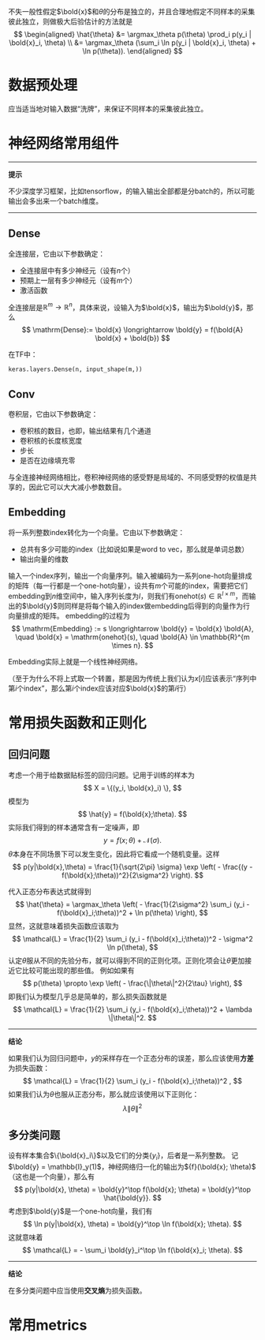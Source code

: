 不失一般性假定$\bold{x}$和$\theta$的分布是独立的，并且合理地假定不同样本的采集彼此独立，则做极大后验估计的方法就是
$$
\begin{aligned}
    \hat{\theta} &= \argmax_\theta p(\theta) \prod_i p(y_i | \bold{x}_i, \theta) \\
    &= \argmax_\theta (\sum_i \ln p(y_i | \bold{x}_i, \theta) + \ln p(\theta)).
\end{aligned}
$$

# 数据预处理

应当适当地对输入数据“洗牌”，来保证不同样本的采集彼此独立。

# 神经网络常用组件

---

**提示**

不少深度学习框架，比如tensorflow，的输入输出全部都是分batch的，所以可能输出会多出来一个batch维度。

---

## Dense

全连接层，它由以下参数确定：

- 全连接层中有多少神经元（设有$n$个）
- 预期上一层有多少神经元（设有$m$个）
- 激活函数

全连接层是$\mathbb{R}^m \longrightarrow \mathbb{R}^n$，具体来说，设输入为$\bold{x}$，输出为$\bold{y}$，那么
$$
\mathrm{Dense}:= \bold{x} \longrightarrow \bold{y} = f(\bold{A} \bold{x} + \bold{b})
$$

在TF中：

```Python
keras.layers.Dense(n, input_shape(m,))
```

## Conv

卷积层，它由以下参数确定：

- 卷积核的数目，也即，输出结果有几个通道
- 卷积核的长度核宽度
- 步长
- 是否在边缘填充零

与全连接神经网络相比，卷积神经网络的感受野是局域的、不同感受野的权值是共享的，因此它可以大大减小参数数目。

## Embedding

将一系列整数index转化为一个向量。它由以下参数确定：

- 总共有多少可能的index（比如说如果是word to vec，那么就是单词总数）
- 输出向量的维数

输入一个index序列，输出一个向量序列。输入被编码为一系列one-hot向量排成的矩阵（每一行都是一个one-hot向量），设共有$m$个可能的index，需要把它们embedding到$n$维空间中，输入序列长度为$l$，则我们有$\mathrm{onehot}(s) \in \mathbb{R}^{l \times m}$，而输出的$\bold{y}$则同样是将每个输入的index做embedding后得到的向量作为行向量排成的矩阵。
embedding的过程为
$$
\mathrm{Embedding} := s \longrightarrow \bold{y} = \bold{x} \bold{A}, \quad \bold{x} = \mathrm{onehot}(s), \quad \bold{A} \in \mathbb{R}^{m \times n}.
$$

Embedding实际上就是一个线性神经网络。

（至于为什么不将上式取一个转置，那是因为传统上我们认为$x[i]$应该表示“序列中第$i$个index”，那么第$i$个index应该对应$\bold{x}$的第$i$行）

# 常用损失函数和正则化

## 回归问题

考虑一个用于给数据贴标签的回归问题。记用于训练的样本为
$$
X = \{(y_i, \bold{x}_i) \},
$$
模型为
$$
\hat{y} = f(\bold{x};\theta).
$$
实际我们得到的样本通常含有一定噪声，即
$$
y = f(x;\theta) + \mathcal{N}(\sigma). 
$$
$\theta$本身在不同场景下可以发生变化，因此将它看成一个随机变量。这样
$$
p(y|\bold{x},\theta)  = \frac{1}{\sqrt{2\pi} \sigma} \exp \left( - \frac{(y - f(\bold{x};\theta))^2}{2\sigma^2} \right).
$$

代入正态分布表达式就得到
$$
\hat{\theta} = \argmax_\theta \left( - \frac{1}{2\sigma^2} \sum_i (y_i - f(\bold{x}_i;\theta))^2 + \ln p(\theta) \right),
$$
显然，这就意味着损失函数应该取为
$$
\mathcal{L} = \frac{1}{2} \sum_i (y_i - f(\bold{x}_i;\theta))^2  - \sigma^2 \ln p(\theta),
$$
认定$\theta$服从不同的先验分布，就可以得到不同的正则化项。正则化项会让$\theta$更加接近它比较可能出现的那些值。
例如如果有
$$
p(\theta) \propto \exp \left( - \frac{\|\theta\|^2}{2\tau} \right),
$$
即我们认为模型几乎总是简单的，那么损失函数就是
$$
\mathcal{L} = \frac{1}{2} \sum_i (y_i - f(\bold{x}_i;\theta))^2 + \lambda \|\theta\|^2.
$$

---

**结论**

如果我们认为回归问题中，$y$的采样存在一个正态分布的误差，那么应该使用**方差**为损失函数：
$$
\mathcal{L} = \frac{1}{2} \sum_i (y_i - f(\bold{x}_i;\theta))^2 ,
$$
如果我们认为$\theta$也服从正态分布，那么就应该使用以下正则化：
$$
\lambda \| \theta \|^2
$$

## 多分类问题

设有样本集合$\{\bold{x}_i\}$以及它们的分类$\{y_i\}$，后者是一系列整数。
记$\bold{y} = \mathbb{I}_y(1)$，神经网络归一化的输出为${f}(\bold{x}; \theta)$（这也是一个向量），那么有
$$
p(y|\bold{x}, \theta) = \bold{y}^\top f(\bold{x}; \theta) = \bold{y}^\top \hat{\bold{y}}. 
$$
考虑到$\bold{y}$是一个one-hot向量，我们有
$$
\ln p(y|\bold{x}, \theta) = \bold{y}^\top \ln f(\bold{x}; \theta).
$$
这就意味着
$$
\mathcal{L} = - \sum_i \bold{y}_i^\top \ln f(\bold{x}_i; \theta).
$$

---

**结论**

在多分类问题中应当使用**交叉熵**为损失函数。

# 常用metrics

